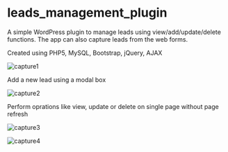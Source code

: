 # leads_management_plugin
A simple WordPress plugin to manage leads using view/add/update/delete functions. The app can also capture leads from the web forms.

Created using PHP5, MySQL, Bootstrap, jQuery, AJAX 

![capture1](https://cloud.githubusercontent.com/assets/22419682/24473957/f3fc275a-14c2-11e7-897d-5c4026dba369.JPG)

Add a new lead using a modal box

![capture2](https://cloud.githubusercontent.com/assets/22419682/24474155/98c88ff8-14c3-11e7-8e90-6d7a8fe94ee0.JPG)

Perform oprations like view, update or delete on single page without page refresh

![capture3](https://cloud.githubusercontent.com/assets/22419682/24474202/c24f1e78-14c3-11e7-889c-38ad5b79a2af.JPG)

![capture4](https://cloud.githubusercontent.com/assets/22419682/24474205/c42d85fe-14c3-11e7-9719-196843aa79dd.JPG)


